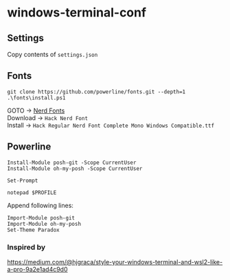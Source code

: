 # windows-terminal-conf

## Settings
Copy contents of `settings.json`

## Fonts
```
git clone https://github.com/powerline/fonts.git --depth=1
.\fonts\install.ps1
```

GOTO -> [Nerd Fonts](https://www.nerdfonts.com/font-downloads)  
Download -> `Hack Nerd Font`  
Install -> `Hack Regular Nerd Font Complete Mono Windows Compatible.ttf`

## Powerline
```
Install-Module posh-git -Scope CurrentUser
Install-Module oh-my-posh -Scope CurrentUser

Set-Prompt

notepad $PROFILE
```

Append following lines:
```
Import-Module posh-git
Import-Module oh-my-posh
Set-Theme Paradox
```


### Inspired by
https://medium.com/@hjgraca/style-your-windows-terminal-and-wsl2-like-a-pro-9a2e1ad4c9d0
